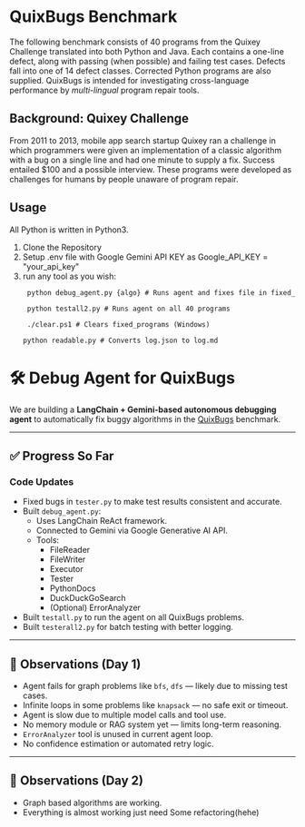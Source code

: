# QuixBugs Benchmark

The following benchmark consists of 40 programs from the Quixey Challenge translated into both Python and Java. Each contains a one-line defect, along with passing (when possible) and failing test cases. Defects fall into one of 14 defect classes. Corrected Python programs are also supplied. QuixBugs is intended for investigating cross-language performance by _multi-lingual_ program repair tools.

## Background: Quixey Challenge
From 2011 to 2013, mobile app search startup Quixey ran a challenge in which programmers were given an implementation of a classic algorithm with a bug on a single line and had one minute to supply a fix. Success entailed $100 and a possible interview. These programs were developed as challenges for humans by people unaware of program repair.

## Usage

All Python is written in Python3.

1. Clone the Repository
2. Setup .env file with Google Gemini API KEY as
         Google_API_KEY = "your_api_key"
3. run any tool as you wish:
   ```{python}
    python debug_agent.py {algo} # Runs agent and fixes file in fixed_
   ```
   ```{python}
    python testall2.py # Runs agent on all 40 programs
   ```
   ```{python}
    ./clear.ps1 # Clears fixed_programs (Windows)
   ```
    ```{python}
    python readable.py # Converts log.json to log.md
   ```
   

<h1>🛠️ Debug Agent for QuixBugs</h1>
  <p>We are building a <strong>LangChain + Gemini-based autonomous debugging agent</strong> to automatically fix buggy algorithms in the 
    <a href="https://github.com/jkoppel/QuixBugs">QuixBugs</a> benchmark.
  </p>

  <hr>

  <h2>✅ Progress So Far</h2>

  <h3>Code Updates</h3>
  <ul>
    <li>Fixed bugs in <code>tester.py</code> to make test results consistent and accurate.</li>
    <li>Built <code>debug_agent.py</code>:
      <ul>
        <li>Uses LangChain ReAct framework.</li>
        <li>Connected to Gemini via Google Generative AI API.</li>
        <li>Tools:
          <ul>
            <li>FileReader</li>
            <li>FileWriter</li>
            <li>Executor</li>
            <li>Tester</li>
            <li>PythonDocs</li>
            <li>DuckDuckGoSearch</li>
            <li>(Optional) ErrorAnalyzer</li>
          </ul>
        </li>
      </ul>
    </li>
    <li>Built <code>testall.py</code> to run the agent on all QuixBugs problems.</li>
    <li>Built <code>testerall2.py</code> for batch testing with better logging.</li>
  </ul>

  <hr>

  <h2>🐞 Observations (Day 1)</h2>
  <ul>
    <li>Agent fails for graph problems like <code>bfs</code>, <code>dfs</code> — likely due to missing test cases.</li>
    <li>Infinite loops in some problems like <code>knapsack</code> — no safe exit or timeout.</li>
    <li>Agent is slow due to multiple model calls and tool use.</li>
    <li>No memory module or RAG system yet — limits long-term reasoning.</li>
    <li><code>ErrorAnalyzer</code> tool is unused in current agent loop.</li>
    <li>No confidence estimation or automated retry logic.</li>
  </ul>

  <hr>

  <h2>🐞 Observations (Day 2)</h2>
  <ul>
    <li>Graph based algorithms are working.</li>
    <li>Everything is almost working just need Some refactoring(hehe)</li>
  </ul>
